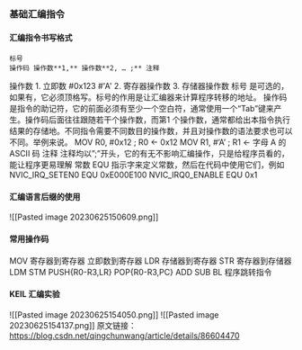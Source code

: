 ### 基础汇编指令
#### 汇编指令书写格式
	标号
	操作码 操作数**1,** 操作数**2, … ;** 注释
操作数
	1. 立即数 #0x123  #'A'
	2. 寄存器操作数
	3. 存储器操作数
标号
	是可选的，如果有，它必须顶格写。标号的作用是让汇编器来计算程序转移的地址。
操作码
	是指令的助记符，它的前面必须有至少一个空白符，通常使用一个“Tab”键来产生。操作码后面往往跟随若干个操作数，而第1 个操作数，通常都给出本指令执行结果的存储地。不同指令需要不同数目的操作数，并且对操作数的语法要求也可以不同。举例来说。
	MOV R0, #0x12 ; R0 <- 0x12
	MOV R1, #’A’ ; R1 <- 字母 A 的ASCII 码
注释
	注释均以”;”开头，它的有无不影响汇编操作，只是给程序员看的，能让程序更易理解
常数
	EQU 指示字来定义常数，然后在代码中使用它们，例如
	NVIC_IRQ_SETEN0 EQU 0xE000E100
	NVIC_IRQ0_ENABLE EQU 0x1
#### 汇编语言后缀的使用
![[Pasted image 20230625150609.png]]
#### 常用操作码
MOV 寄存器到寄存器 立即数到寄存器
LDR 存储器到寄存器
STR 寄存器到存储器
LDM
STM
PUSH{R0-R3,LR}
POP{R0-R3,PC}
ADD
SUB
BL 程序跳转指令
#### KEIL 汇编实验
![[Pasted image 20230625154050.png]]
![[Pasted image 20230625154137.png]]
原文链接：https://blog.csdn.net/qingchunwang/article/details/86604470